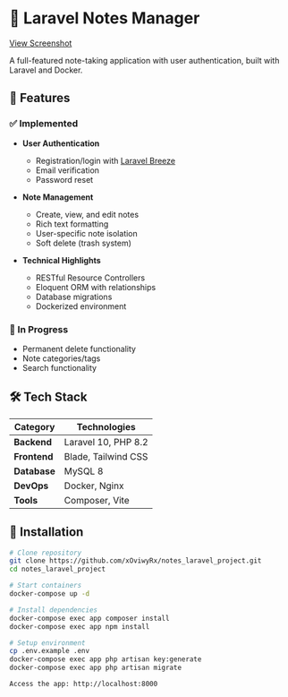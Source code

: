 # 📝 Laravel Notes Manager

[View Screenshot](../public/images/screenshot.png)

A full-featured note-taking application with user authentication, built with Laravel and Docker.

## 🌟 Features

### ✅ Implemented
- **User Authentication**
    - Registration/login with [Laravel Breeze](https://laravel.com/docs/starter-kits)
    - Email verification
    - Password reset

- **Note Management**
    - Create, view, and edit notes
    - Rich text formatting
    - User-specific note isolation
    - Soft delete (trash system)

- **Technical Highlights**
    - RESTful Resource Controllers
    - Eloquent ORM with relationships
    - Database migrations
    - Dockerized environment

### 🚧 In Progress
- Permanent delete functionality
- Note categories/tags
- Search functionality

## 🛠 Tech Stack

| Category       | Technologies |
|----------------|--------------|
| **Backend**    | Laravel 10, PHP 8.2 |
| **Frontend**   | Blade, Tailwind CSS |
| **Database**   | MySQL 8 |
| **DevOps**     | Docker, Nginx |
| **Tools**      | Composer, Vite |

## 🚀 Installation

```bash
# Clone repository
git clone https://github.com/xOviwyRx/notes_laravel_project.git
cd notes_laravel_project

# Start containers
docker-compose up -d

# Install dependencies
docker-compose exec app composer install
docker-compose exec app npm install

# Setup environment
cp .env.example .env
docker-compose exec app php artisan key:generate
docker-compose exec app php artisan migrate

Access the app: http://localhost:8000
